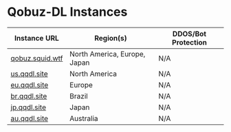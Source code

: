 # Qobuz-DL Instances
| Instance URL | Region(s) | DDOS/Bot Protection |
| --- | --- | --- |
| [qobuz.squid.wtf](https://qobuz.squid.wtf/) | North America, Europe, Japan | N/A |
| [us.qqdl.site](https://us.qqdl.site/) | North America | N/A |
| [eu.qqdl.site](https://eu.qqdl.site/) | Europe | N/A |
| [br.qqdl.site](https://br.qqdl.site/) | Brazil | N/A |
| [jp.qqdl.site](https://jp.qqdl.site/) | Japan | N/A |
| [au.qqdl.site](https://au.qqdl.site/) | Australia | N/A |
